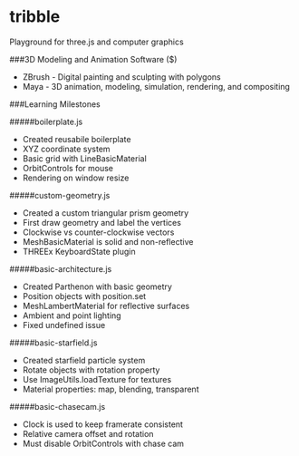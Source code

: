 tribble
=======

Playground for three.js and computer graphics

###3D Modeling and Animation Software ($)
* ZBrush - Digital painting and sculpting with polygons
* Maya - 3D animation, modeling, simulation, rendering, and compositing


###Learning Milestones

#####boilerplate.js
* Created reusabile boilerplate
* XYZ coordinate system
* Basic grid with LineBasicMaterial
* OrbitControls for mouse
* Rendering on window resize

#####custom-geometry.js
* Created a custom triangular prism geometry
* First draw geometry and label the vertices
* Clockwise vs counter-clockwise vectors
* MeshBasicMaterial is solid and non-reflective
* THREEx KeyboardState plugin

#####basic-architecture.js
* Created Parthenon with basic geometry
* Position objects with position.set
* MeshLambertMaterial for reflective surfaces
* Ambient and point lighting
* Fixed undefined issue

#####basic-starfield.js
* Created starfield particle system
* Rotate objects with rotation property
* Use ImageUtils.loadTexture for textures
* Material properties: map, blending, transparent

#####basic-chasecam.js
* Clock is used to keep framerate consistent
* Relative camera offset and rotation
* Must disable OrbitControls with chase cam

